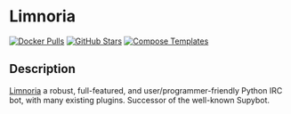 # Limnoria

[![Docker Pulls](https://img.shields.io/docker/pulls/linuxserver/limnoria?style=flat-square&color=607D8B&label=docker%20pulls&logo=docker)](https://hub.docker.com/r/linuxserver/limnoria)
[![GitHub Stars](https://img.shields.io/github/stars/linuxserver/docker-limnoria?style=flat-square&color=607D8B&label=github%20stars&logo=github)](https://github.com/linuxserver/docker-limnoria)
[![Compose Templates](https://img.shields.io/static/v1?style=flat-square&color=607D8B&label=compose&message=templates)](https://github.com/GhostWriters/DockSTARTer/tree/master/compose/.apps/limnoria)

## Description

[Limnoria](https://github.com/ProgVal/limnoria) a robust, full-featured, and user/programmer-friendly Python IRC bot, with many existing plugins. Successor of the well-known Supybot.
